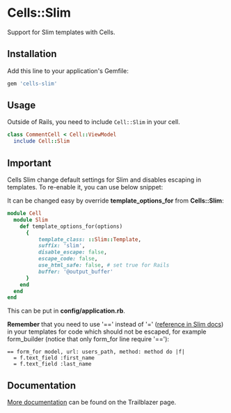 # Cells::Slim

Support for Slim templates with Cells.

## Installation

Add this line to your application's Gemfile:

```ruby
gem 'cells-slim'
```

## Usage

Outside of Rails, you need to include `Cell::Slim` in your cell.

```ruby
class CommentCell < Cell::ViewModel
  include Cell::Slim
```

## Important

Cells Slim change default settings for Slim and disables escaping in templates.
To re-enable it, you can use below snippet:

It can be changed easy by override **template_options_for** from **Cells::Slim**:
```ruby
module Cell
  module Slim
    def template_options_for(options)
      {
          template_class: ::Slim::Template,
          suffix: 'slim',
          disable_escape: false,
          escape_code: false,
          use_html_safe: false, # set true for Rails
          buffer: '@output_buffer'
      }
    end
  end
end
```

This can be put in **config/application.rb**.

**Remember** that you need to use '==' instead of '=' ([reference in Slim docs](http://www.rubydoc.info/gems/slim/frames#Output_without_HTML_escaping___)) in your templates for code which should not be escaped, for example form_builder (notice that only form_for line require '=='):
```
== form_for model, url: users_path, method: method do |f|
  = f.text_field :first_name
  = f.text_field :last_name
```

## Documentation

[More documentation](http://trailblazer.to/gems/cells/templates.html) can be found on the Trailblazer page.
